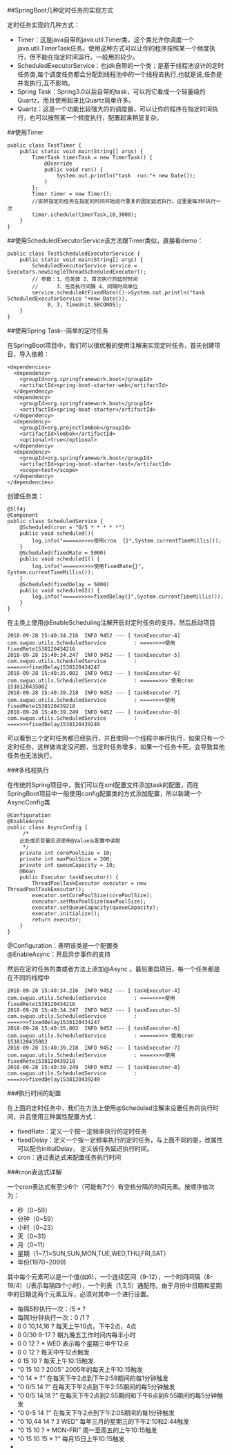 ##SpringBoot几种定时任务的实现方式

定时任务实现的几种方式：

- Timer：这是java自带的java.util.Timer类，这个类允许你调度一个java.util.TimerTask任务。使用这种方式可以让你的程序按照某一个频度执行，但不能在指定时间运行。一般用的较少。
- ScheduledExecutorService：也jdk自带的一个类；是基于线程池设计的定时任务类,每个调度任务都会分配到线程池中的一个线程去执行,也就是说,任务是并发执行,互不影响。
- Spring Task：Spring3.0以后自带的task，可以将它看成一个轻量级的Quartz，而且使用起来比Quartz简单许多。
- Quartz：这是一个功能比较强大的的调度器，可以让你的程序在指定时间执行，也可以按照某一个频度执行，配置起来稍显复杂。

##使用Timer

	public class TestTimer {
	    public static void main(String[] args) {
	        TimerTask timerTask = new TimerTask() {
	            @Override
	            public void run() {
	                System.out.println("task  run:"+ new Date());
	            }
	        };
	        Timer timer = new Timer();
	        //安排指定的任务在指定的时间开始进行重复的固定延迟执行。这里是每3秒执行一次
	        timer.schedule(timerTask,10,3000);
	    }
	}

##使用ScheduledExecutorService该方法跟Timer类似，直接看demo：
	
	public class TestScheduledExecutorService {
	    public static void main(String[] args) {
	        ScheduledExecutorService service = Executors.newSingleThreadScheduledExecutor();
	        // 参数：1、任务体 2、首次执行的延时时间
	        //      3、任务执行间隔 4、间隔时间单位
	        service.scheduleAtFixedRate(()->System.out.println("task ScheduledExecutorService "+new Date()),
				 0, 3, TimeUnit.SECONDS);
	    }
	}

##使用Spring Task--简单的定时任务

在SpringBoot项目中，我们可以很优雅的使用注解来实现定时任务，首先创建项目，导入依赖：


	<dependencies>
	  <dependency>
	    <groupId>org.springframework.boot</groupId>
	    <artifactId>spring-boot-starter-web</artifactId>
	  </dependency>
	  <dependency>
	    <groupId>org.springframework.boot</groupId>
	    <artifactId>spring-boot-starter</artifactId>
	  </dependency>
	  <dependency>
	    <groupId>org.projectlombok</groupId>
	    <artifactId>lombok</artifactId>
	    <optional>true</optional>
	  </dependency>
	  <dependency>
	    <groupId>org.springframework.boot</groupId>
	    <artifactId>spring-boot-starter-test</artifactId>
	    <scope>test</scope>
	  </dependency>
	</dependencies>

创建任务类：

	@Slf4j
	@Component
	public class ScheduledService {
	    @Scheduled(cron = "0/5 * * * * *")
	    public void scheduled(){
	        log.info("=====>>>>>使用cron  {}",System.currentTimeMillis());
	    }
	    @Scheduled(fixedRate = 5000)
	    public void scheduled1() {
	        log.info("=====>>>>>使用fixedRate{}", System.currentTimeMillis());
	    }
	    @Scheduled(fixedDelay = 5000)
	    public void scheduled2() {
	        log.info("=====>>>>>fixedDelay{}",System.currentTimeMillis());
	    }
	}

在主类上使用@EnableScheduling注解开启对定时任务的支持，然后启动项目

	2018-09-28 15:40:34.216  INFO 9452 --- [ taskExecutor-4] com.swguo.utils.ScheduledService         : ====>>>>使用fixedRete1538120434216
	2018-09-28 15:40:34.247  INFO 9452 --- [ taskExecutor-5] com.swguo.utils.ScheduledService         : ====>>>fixedDelay1538120434247
	2018-09-28 15:40:35.002  INFO 9452 --- [ taskExecutor-6] com.swguo.utils.ScheduledService         : ======>>> 使用cron 1538120435002
	2018-09-28 15:40:39.218  INFO 9452 --- [ taskExecutor-7] com.swguo.utils.ScheduledService         : ====>>>>使用fixedRete1538120439218
	2018-09-28 15:40:39.249  INFO 9452 --- [ taskExecutor-8] com.swguo.utils.ScheduledService         : ====>>>fixedDelay1538120439249

可以看到三个定时任务都已经执行，并且使同一个线程中串行执行，如果只有一个定时任务，这样做肯定没问题，当定时任务增多，如果一个任务卡死，会导致其他任务也无法执行。

###多线程执行

在传统的Spring项目中，我们可以在xml配置文件添加task的配置，而在SpringBoot项目中一般使用config配置类的方式添加配置，所以新建一个AsyncConfig类

	@Configuration
	@EnableAsync
	public class AsyncConfig {
	     /*
	    此处成员变量应该使用@Value从配置中读取
	     */
	    private int corePoolSize = 10;
	    private int maxPoolSize = 200;
	    private int queueCapacity = 10;
	    @Bean
	    public Executor taskExecutor() {
	        ThreadPoolTaskExecutor executor = new ThreadPoolTaskExecutor();
	        executor.setCorePoolSize(corePoolSize);
	        executor.setMaxPoolSize(maxPoolSize);
	        executor.setQueueCapacity(queueCapacity);
	        executor.initialize();
	        return executor;
	    }
	}
 
@Configuration：表明该类是一个配置类  
@EnableAsync：开启异步事件的支持

然后在定时任务的类或者方法上添加@Async 。最后重启项目，每一个任务都是在不同的线程中

	2018-09-28 15:40:34.216  INFO 9452 --- [ taskExecutor-4] com.swguo.utils.ScheduledService         : ====>>>>使用fixedRete1538120434216
	2018-09-28 15:40:34.247  INFO 9452 --- [ taskExecutor-5] com.swguo.utils.ScheduledService         : ====>>>fixedDelay1538120434247
	2018-09-28 15:40:35.002  INFO 9452 --- [ taskExecutor-6] com.swguo.utils.ScheduledService         : ======>>> 使用cron 1538120435002
	2018-09-28 15:40:39.218  INFO 9452 --- [ taskExecutor-7] com.swguo.utils.ScheduledService         : ====>>>>使用fixedRete1538120439218
	2018-09-28 15:40:39.249  INFO 9452 --- [ taskExecutor-8] com.swguo.utils.ScheduledService         : ====>>>fixedDelay1538120439249

###执行时间的配置

在上面的定时任务中，我们在方法上使用@Scheduled注解来设置任务的执行时间，并且使用三种属性配置方式：

- fixedRate：定义一个按一定频率执行的定时任务
- fixedDelay：定义一个按一定频率执行的定时任务，与上面不同的是，改属性可以配合initialDelay， 定义该任务延迟执行时间。
- cron：通过表达式来配置任务执行时间

###cron表达式详解

一个cron表达式有至少6个（可能有7个）有空格分隔的时间元素。按顺序依次为：

- 秒（0~59）
- 分钟（0~59）
- 小时（0~23）
- 天（0~31）
- 月（0~11）
- 星期（1~7,1=SUN,SUN,MON,TUE,WED,THU,FRI,SAT）
- 年份(1970~2099)

其中每个元素可以是一个值(如6)，一个连续区间（9-12），一个时间间隔（8-18/4）（/表示每隔四个小时），一个列表（1,3,5）通配符。由于月份中日期和星期中的日期这两个元素互斥，必须对其中一个进行设置。



- 每隔5秒执行一次：/5 * ?
- 每隔1分钟执行一次：0 /1 ?
- 0 0 10,14,16 ? 每天上午10点，下午2点，4点
- 0 0/30 9-17 ? 朝九晚五工作时间内每半小时
- 0 0 12 ? * WED 表示每个星期三中午12点
- 0 0 12 ? 每天中午12点触发
- 0 15 10 ?  每天上午10:15触发
- “0 15 10 ? 2005” 2005年的每天上午10:15触发
- “0 14 * ?” 在每天下午2点到下午2:59期间的每1分钟触发
- “0 0/5 14 ?” 在每天下午2点到下午2:55期间的每5分钟触发
- “0 0/5 14,18 ?” 在每天下午2点到2:55期间和下午6点到6:55期间的每5分钟触发
- “0 0-5 14 ?” 在每天下午2点到下午2:05期间的每1分钟触发
- “0 10,44 14 ? 3 WED” 每年三月的星期三的下午2:10和2:44触发
- “0 15 10 ? * MON-FRI” 周一至周五的上午10:15触发
- “0 15 10 15 * ?” 每月15日上午10:15触发
- 

